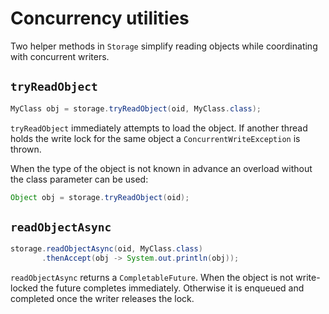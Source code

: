 # Concurrency utilities

Two helper methods in `Storage` simplify reading objects while coordinating
with concurrent writers.

## `tryReadObject`

```java
MyClass obj = storage.tryReadObject(oid, MyClass.class);
```

`tryReadObject` immediately attempts to load the object. If another thread
holds the write lock for the same object a `ConcurrentWriteException` is
thrown.

When the type of the object is not known in advance an overload without the
class parameter can be used:

```java
Object obj = storage.tryReadObject(oid);
```

## `readObjectAsync`

```java
storage.readObjectAsync(oid, MyClass.class)
       .thenAccept(obj -> System.out.println(obj));
```

`readObjectAsync` returns a `CompletableFuture`. When the object is not
write-locked the future completes immediately. Otherwise it is enqueued and
completed once the writer releases the lock.
